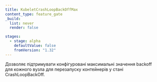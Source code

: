 ```yaml
---
title: KubeletCrashLoopBackOffMax
content_type: feature_gate
_build:
  list: never
  render: false

stages:
  - stage: alpha
    defaultValue: false
    fromVersion: "1.32"
---
```


Дозволяє підтримувати конфігуровані максимальні значення backoff для кожного вузла для перезапуску контейнерів у стані CrashLoopBackOff.

